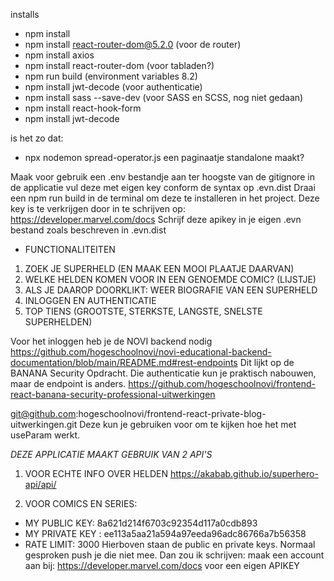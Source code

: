 installs 
- npm install
- npm install react-router-dom@5.2.0 (voor de router)
- npm install axios
- npm install react-router-dom (voor tabladen?)
- npm run build (environment variables 8.2)
- npm install jwt-decode (voor authenticatie)
- npm install sass --save-dev (voor SASS en SCSS, nog niet gedaan)
- npm install react-hook-form
- npm install jwt-decode


is het zo dat:
- npx nodemon spread-operator.js een paginaatje standalone maakt?



Maak voor gebruik een .env bestandje aan ter hoogste van de gitignore in de applicatie
vul deze met eigen key conform de syntax op .evn.dist 
Draai een npm run build in de terminal om deze te installeren in het project.
Deze key is te verkrijgen door in te schrijven op: https://developer.marvel.com/docs
Schrijf deze apikey in je eigen .evn bestand zoals beschreven in .evn.dist

- FUNCTIONALITEITEN
1) ZOEK JE SUPERHELD (EN MAAK EEN MOOI PLAATJE DAARVAN)
2) WELKE HELDEN KOMEN VOOR IN EEN GENOEMDE COMIC? (LIJSTJE)
3) ALS JE DAAROP DOORKLIKT: WEER BIOGRAFIE VAN EEN SUPERHELD
4) INLOGGEN EN AUTHENTICATIE
5) TOP TIENS (GROOTSTE, STERKSTE, LANGSTE, SNELSTE SUPERHELDEN)



Voor het inloggen heb je de NOVI backend nodig
https://github.com/hogeschoolnovi/novi-educational-backend-documentation/blob/main/README.md#rest-endpoints
Dit lijkt op de BANANA Security Opdracht. Die authenticatie kun je praktisch nabouwen, maar de endpoint is anders.
https://github.com/hogeschoolnovi/frontend-react-banana-security-professional-uitwerkingen



git@github.com:hogeschoolnovi/frontend-react-private-blog-uitwerkingen.git
Deze kun je gebruiken voor om te kijken hoe het met useParam werkt.


_DEZE APPLICATIE MAAKT GEBRUIK VAN 2 API'S_
1. VOOR ECHTE INFO OVER HELDEN
  https://akabab.github.io/superhero-api/api/

2. VOOR COMICS EN SERIES:
- MY PUBLIC KEY: 8a621d214f6703c92354d117a0cdb893
- MY PRIVATE KEY : ee113a5aa21a594a97eeda96adc86766a7b56358
- RATE LIMIT: 3000
Hierboven staan de public en private keys. Normaal gesproken push je die niet mee.
Dan zou ik schrijven: maak een account aan bij: https://developer.marvel.com/docs voor een eigen APIKEY
